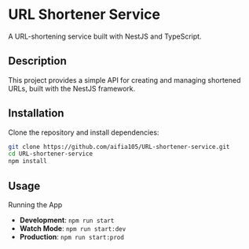 # URL Shortener Service

A URL-shortening service built with NestJS and TypeScript.

## Description

This project provides a simple API for creating and managing shortened URLs, built with the NestJS framework.

## Installation

Clone the repository and install dependencies:

```bash
git clone https://github.com/aifia105/URL-shortener-service.git
cd URL-shortener-service
npm install
```


## Usage
Running the App
- **Development**: `npm run start`
- **Watch Mode**: `npm run start:dev`
- **Production**: `npm run start:prod`
